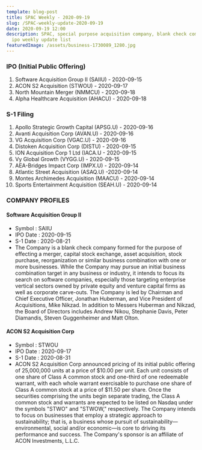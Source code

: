 ```yaml
---
template: blog-post
title: SPAC Weekly - 2020-09-19
slug: /SPAC-weekly-update-2020-09-19
date: 2020-09-19 12:00
description: SPAC, special purpose acquisition company, blank check companies,
  ipo weekly update list
featuredImage: /assets/business-1730089_1280.jpg
---
```


### IPO (Initial Public Offering)

1. Software Acquisition Group II (SAIIU) - 2020-09-15  
2. ACON S2 Acquisition (STWOU) - 2020-09-17
3. North Mountain Merger (NMMCU) - 2020-09-18
4. Alpha Healthcare Acquisition (AHACU) - 2020-09-18

### S-1 Filing

1. Apollo Strategic Growth Capital (APSG.U) - 2020-09-16
2. Avanti Acquisition Corp (AVAN.U) - 2020-09-16
3. VG Acquisition Corp (VGAC.U) - 2020-09-16
4. Distoken Acquisition Corp (DISTU) - 2020-09-15
5. ION Acquisition Corp 1 Ltd (IACA.U - 2020-09-15
6. Vy Global Growth (VYGG.U) - 2020-09-15
7. AEA-Bridges Impact Corp (IMPX.U) - 2020-09-14
8. Atlantic Street Acquisition (ASAQ.U) -2020-09-14
9. Montes Archimedes Acquisition (MAACU) - 2020-09-14
10. Sports Entertainment Acquisition (SEAH.U) - 2020-09-14

### COMPANY PROFILES

#### Software Acquisition Group II
- Symbol : SAIIU
- IPO Date : 2020-09-15
- S-1 Date : 2020-08-21
- The Company is a blank check company formed for the purpose of effecting a merger, capital stock exchange, asset acquisition, stock purchase, reorganization or similar business combination with one or more businesses. While the Company may pursue an initial business combination target in any business or industry, it intends to focus its search on software companies, especially those targeting enterprise vertical sectors owned by private equity and venture capital firms as well as corporate carve-outs. The Company is led by Chairman and Chief Executive Officer, Jonathan Huberman, and Vice President of Acquisitions, Mike Nikzad.  In addition to Messers Huberman and Nikzad, the Board of Directors includes Andrew Nikou, Stephanie Davis, Peter Diamandis, Steven Guggenheimer and Matt Olton.  

#### ACON S2 Acquisition Corp
- Symbol : STWOU
- IPO Date : 2020-09-17
- S-1 Date : 2020-08-31
- ACON S2 Acquisition Corp announced pricing of its initial public offering of 25,000,000 units at a price of $10.00 per unit. Each unit consists of one share of Class A common stock and one-third of one redeemable warrant, with each whole warrant exercisable to purchase one share of Class A common stock at a price of $11.50 per share. Once the securities comprising the units begin separate trading, the Class A common stock and warrants are expected to be listed on Nasdaq under the symbols "STWO" and "STWOW," respectively. The Company intends to focus on businesses that employ a strategic approach to sustainability; that is, a business whose pursuit of sustainability—environmental, social and/or economic—is core to driving its performance and success. The Company's sponsor is an affiliate of ACON Investments, L.L.C.
